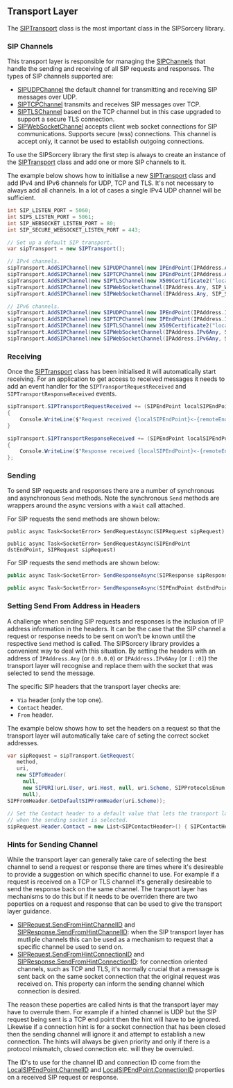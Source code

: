 ## Transport Layer

The [SIPTransport](xref:SIPSorcery.SIP.SIPTransport) class is the most important class in the SIPSorcery library.

### SIP Channels

This transport layer is responsible for managing the [SIPChannels](xref:SIPSorcery.SIP.SIPChannel) that handle the sending and receiving of all SIP requests and responses. The types of SIP channels supported are:

 - [SIPUDPChannel](xref:SIPSorcery.SIP.SIPUDPChannel) the default channel for transmitting and receiving SIP messages over UDP.
 - [SIPTCPChannel](xref:SIPSorcery.SIP.SIPTCPChannel) transmits and receives SIP messages over TCP.
 - [SIPTLSChannel](xref:SIPSorcery.SIP.SIPTCPChannel) based on the TCP channel but in this case upgraded to support a secure TLS connection.
 - [SIPWebSocketChannel](xref:SIPSorcery.SIP.SIPWebSocketChannel) accepts client web socket connections for SIP communications. Supports secure (wss) connections. This channel is accept only, it cannot be used to establish outgoing connections.
 
To use the SIPSorcery library the first step is always to create an instance of the [SIPTransport](xref:SIPSorcery.SIP.SIPTransport) class  and add one or more SIP channels to it.

The example below shows how to initialise a new [SIPTransport](xref:SIPSorcery.SIP.SIPTransport) class and add IPv4 and IPv6 channels for UDP, TCP and TLS. It's not necessary to always add all channels. In a lot of cases a single IPv4 UDP channel will be sufficient.

````csharp
int SIP_LISTEN_PORT = 5060;
int SIPS_LISTEN_PORT = 5061;
int SIP_WEBSOCKET_LISTEN_PORT = 80;
int SIP_SECURE_WEBSOCKET_LISTEN_PORT = 443;

// Set up a default SIP transport.
var sipTransport = new SIPTransport();

// IPv4 channels.
sipTransport.AddSIPChannel(new SIPUDPChannel(new IPEndPoint(IPAddress.Any, SIP_LISTEN_PORT)));
sipTransport.AddSIPChannel(new SIPTCPChannel(new IPEndPoint(IPAddress.Any, SIP_LISTEN_PORT)));
sipTransport.AddSIPChannel(new SIPTLSChannel(new X509Certificate2("localhost.pfx"), new IPEndPoint(IPAddress.Any, SIPS_LISTEN_PORT)));
sipTransport.AddSIPChannel(new SIPWebSocketChannel(IPAddress.Any, SIP_WEBSOCKET_LISTEN_PORT));
sipTransport.AddSIPChannel(new SIPWebSocketChannel(IPAddress.Any, SIP_SECURE_WEBSOCKET_LISTEN_PORT, localhostCertificate));

// IPv6 channels.
sipTransport.AddSIPChannel(new SIPUDPChannel(new IPEndPoint(IPAddress.IPv6Any, SIP_LISTEN_PORT)));
sipTransport.AddSIPChannel(new SIPTCPChannel(new IPEndPoint(IPAddress.IPv6Any, SIP_LISTEN_PORT)));
sipTransport.AddSIPChannel(new SIPTLSChannel(new X509Certificate2("localhost.pfx"), new IPEndPoint(IPAddress.IPv6Any, SIPS_LISTEN_PORT)));
sipTransport.AddSIPChannel(new SIPWebSocketChannel(IPAddress.IPv6Any, SIP_WEBSOCKET_LISTEN_PORT));
sipTransport.AddSIPChannel(new SIPWebSocketChannel(IPAddress.IPv6Any, SIP_SECURE_WEBSOCKET_LISTEN_PORT, localhostCertificate));
````

### Receiving

Once the [SIPTransport](xref:SIPSorcery.SIP.SIPTransport) class has been initialised it will automatically start receiving. For an application to get access to received messages it needs to add an event handler for the `SIPTransportRequestReceived` and `SIPTransportResponseReceived` events.

````csharp
sipTransport.SIPTransportRequestReceived += (SIPEndPoint localSIPEndPoint, SIPEndPoint remoteEndPoint, SIPRequest sipRequest) =>
{
    Console.WriteLine($"Request received {localSIPEndPoint}<-{remoteEndPoint}: {sipRequest.StatusLine}");
}

sipTransport.SIPTransportResponseReceived += (SIPEndPoint localSIPEndPoint, SIPEndPoint remoteEndPoint, SIPResponse sipResponse) =>
{
    Console.WriteLine($"Response received {localSIPEndPoint}<-{remoteEndPoint}: {sipResponse.ShortDescription}");
};
````

### Sending

To send SIP requests and responses there are a number of synchronous and asynchronous `Send` methods. Note the synchronous `Send` methods are wrappers around the async versions with a `Wait` call attached.

For SIP requests the send methods are shown below:

````charp
public async Task<SocketError> SendRequestAsync(SIPRequest sipRequest)

public async Task<SocketError> SendRequestAsync(SIPEndPoint dstEndPoint, SIPRequest sipRequest)
````

For SIP requests the send methods are shown below:

````csharp
public async Task<SocketError> SendResponseAsync(SIPResponse sipResponse)

public async Task<SocketError> SendResponseAsync(SIPEndPoint dstEndPoint, SIPResponse sipResponse)
````



### Setting Send From Address in Headers

A challenge when sending SIP requests and responses is the inclusion of IP address information in the headers. It can be the case that the SIP channel a request or response needs to be sent on won't be known until the respective `Send` method is called. The SIPSorcery library provides a convenient way to deal with this situation. By setting the headers with an address of `IPAddress.Any` (or `0.0.0.0`) or `IPAddress.IPv6Any` (or `[::0]`) the transport layer will recognise and replace them with the socket that was selected to send the message.

The specific SIP headers that the transport layer checks are:

 - `Via` header (only the top one).
 - `Contact` header.
 - `From` header.

The example below shows how to set the headers on a request so that the transport layer will automatically take care of seting the correct socket addresses.
 
````csharp
var sipRequest = sipTransport.GetRequest(
   method,
   uri,
   new SIPToHeader(
     null, 
     new SIPURI(uri.User, uri.Host, null, uri.Scheme, SIPProtocolsEnum.udp), 
     null),
SIPFromHeader.GetDefaultSIPFromHeader(uri.Scheme));
   
// Set the Contact header to a default value that lets the transport layer know to update it
// when the sending socket is selected.
sipRequest.Header.Contact = new List<SIPContactHeader>() { SIPContactHeader.GetDefaultSIPContactHeader() };
````

### Hints for Sending Channel

While the transport layer can generally take care of selecting the best channel to send a request or response there are times where it's desireable to provide a suggestion on which specific channel to use. For example if a request is received on a TCP or TLS channel it's generally desireable to send the response back on the same channel. The tranpsort layer has mechanisms to do this but if it needs to be overriden there are two poperties on a request and response that can be used to give the transport layer guidance.

 - [SIPRequest.SendFromHintChannelID](xref:SIPSorcery.SIP.SIPMessageBase.SendFromHintChannelID) and [SIPResponse.SendFromHintChannelID](xref:SIPSorcery.SIP.SIPMessageBase.SendFromHintChannelID): when the SIP transport layer has mutliple channels  this can be used as a mechanism to request that a specific channel be used to send on.
 - [SIPRequest.SendFromHintConnectionID](xref:SIPSorcery.SIP.SIPMessageBase.SendFromHintConnectionID) and [SIPResponse.SendFromHintConnectionID](xref:SIPSorcery.SIP.SIPMessageBase.SendFromHintConnectionID): for connection oriented channels, such as TCP and TLS, it's normally crucial that a message is sent back on the same socket connection that the original request was received on. This property can inform the sending channel which connection is desired.
 
The reason these poperties are called hints is that the transport layer may have to overrule them. For example if a hinted channel is UDP but the SIP request being sent is a TCP end point then the hint will have to be ignored. Likewise if a connection hint is for a socket connection that has been closed then the sending channel will ignore it and attempt to establish a new connection. The hints will always be given priority and only if there is a protocol mismatch, closed connection etc. will they be overruled.

The ID's to use for the channel ID and connection ID come from the [LocalSIPEndPoint.ChannelID](xref:SIPSorcery.SIP.SIPEndPoint.ChannelID) and [LocalSIPEndPoint.ConnectionID](xref:SIPSorcery.SIP.SIPEndPoint.ConnectionID) properties on a received SIP request or response.

